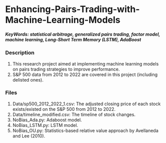 # Enhancing-Pairs-Trading-with-Machine-Learning-Models
 
##### KeyWords: statistical arbitrage, generalized pairs trading, factor model, machine learning, Long-Short Term Memory (LSTM), AdaBoost

### Description
1. This research project aimed at implementing machine learning models on pairs trading strategies to improve performance.
2. S&P 500 data from 2012 to 2022 are covered in this project (including delisted ones).

### Files
1. Data/sp500_2012_2022_1.csv: The adjusted closing price of each stock exists/existed on the S&P 500 from 2012 to 2022.
2. Data/timeline_modified.csv: The timeline of stock changes.
3. NoBias_Ada.py: Adaboost model.
4. NoBias_LSTM.py: LSTM model.
5. NoBias_OU.py: Statistics-based relative value approach by Avellaneda and Lee (2010).
